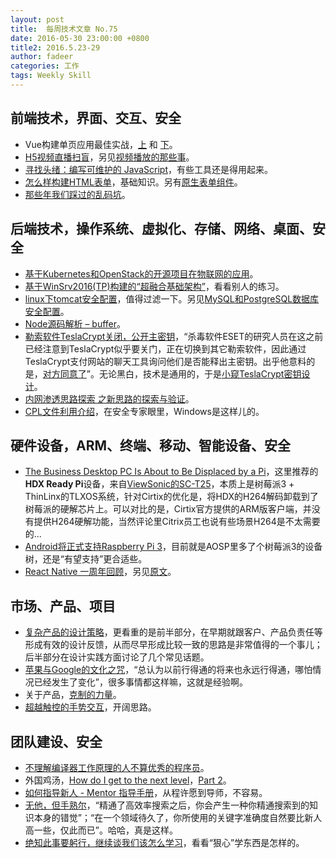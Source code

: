 ```yaml
---
layout: post
title:  每周技术文章 No.75
date: 2016-05-30 23:00:00 +0800
title2: 2016.5.23-29
author: fadeer
categories: 工作
tags: Weekly Skill
---
```


前端技术，界面、交互、安全
----
* Vue构建单页应用最佳实战，[上](https://segmentfault.com/a/1190000005009052) 和 [下](https://segmentfault.com/a/1190000005268225)。
* [H5视频直播扫盲](http://www.alloyteam.com/2016/05/h5-camera-literacy/)，另见[视频播放的那些事](http://taobaofed.org/blog/2016/05/23/video-player/)。
* [寻找头绪：编写可维护的 JavaScript](https://www.h5jun.com/post/untangling-spaghetti-code-writing-maintainable-javascript.html)，有些工具还是得用起来。
* [怎么样构建HTML表单](https://segmentfault.com/a/1190000005367735)，基础知识。另有[原生表单组件](https://segmentfault.com/a/1190000005367760)。
* [那些年我们踩过的乱码坑](https://segmentfault.com/a/1190000005347080)。

后端技术，操作系统、虚拟化、存储、网络、桌面、安全
----
* [基于Kubernetes和OpenStack的开源项目在物联网的应用](https://segmentfault.com/a/1190000005346321)。
* [基于WinSrv2016(TP)构建的“超融合基础架构”](http://rdsrv.blog.51cto.com/2996778/1782766)，看看别人的练习。
* [linux下tomcat安全配置](http://drops.wooyun.org/运维安全/15888)，值得过滤一下。另见[MySQL和PostgreSQL数据库安全配置](http://drops.wooyun.org/运维安全/16067)。
* [Node源码解析 – buffer](http://zhenhua-lee.github.io/node/buffer.html)。
* [勒索软件TeslaCrypt关闭，公开主密钥](http://www.solidot.org/story?sid=48297)，“杀毒软件ESET的研究人员在这之前已经注意到TeslaCrypt似乎要关门，正在切换到其它勒索软件，因此通过TeslaCrypt支付网站的聊天工具询问他们是否能释出主密钥。出乎他意料的是，[对方同意了](http://www.bleepingcomputer.com/news/security/teslacrypt-shuts-down-and-releases-master-decryption-key/)”。无论黑白，技术是通用的，于是[小窥TeslaCrypt密钥设计](http://drops.wooyun.org/tips/16060)。
* [内网渗透思路探索 之新思路的探索与验证](http://drops.wooyun.org/tips/16116)。
* [CPL文件利用介绍](http://drops.wooyun.org/tips/16042)，在安全专家眼里，Windows是这样儿的。

硬件设备，ARM、终端、移动、智能设备、安全
----
<!--preview-end-->
* [The Business Desktop PC Is About to Be Displaced by a Pi](https://www.citrix.com/blogs/2016/05/24/low-cost-desktop-virtualization-is-as-easy-as-citrix-hdx-ready-pi/)，这里推荐的**HDX Ready Pi**设备，来自[ViewSonic的SC-T25](http://www.viewsonic.com/us/sc-t25.html)，本质上是树莓派3 + ThinLinx的TLXOS系统，针对Cirtix的优化是，将HDX的H264解码卸载到了树莓派的硬解芯片上。可以对比的是，Cirtix官方提供的ARM版客户端，并没有提供H264硬解功能，当然评论里Citrix员工也说有些场景H264是不太需要的...
* [Android将正式支持Raspberry Pi 3](http://www.solidot.org/story?sid=48361)，目前就是AOSP里多了个树莓派3的设备树，还是“有望支持”更合适些。
* [React Native 一周年回顾](http://www.oschina.net/translate/react-native-a-year-in-review)，另见[原文](https://code.facebook.com/posts/597378980427792/react-native-a-year-in-review/)。

市场、产品、项目
----
* [复杂产品的设计策略](http://www.aliued.cn/2016/05/23/【译文】复杂产品的设计策略.html)，更看重的是前半部分，在早期就跟客户、产品负责任等形成有效的设计反馈，从而尽早形成比较一致的思路是非常值得的一个事儿；后半部分在设计实践方面讨论了几个常见话题。
* [苹果与Google的文化之咒](http://36kr.com/p/5047484.html)，“总认为以前行得通的将来也永远行得通，哪怕情况已经发生了变化”，很多事情都这样嘛，这就是经验啊。
* 关于产品，[克制的力量](http://36kr.com/p/5047457.html)。
* [超越触控的手势交互](http://colachan.com/post/3505)，开阔思路。

团队建设、安全
----
* [不理解编译器工作原理的人不算优秀的程序员](https://wanqu.co/2016-05-24-rich-programmer-food.html?s=social)。
* 外国鸡汤，[How do I get to the next level](http://www.yellow-bricks.com/2015/02/24/how-do-i-get-to-the-next-level/)，[Part 2](http://www.yellow-bricks.com/2016/05/26/get-next-level-part-2/)。
* [如何指导新人 - Mentor 指导手册](http://blog.devtang.com/2016/05/26/mentor-guide/)，从程许愿到导师，不容易。
* [无他，但手熟尔](http://icodeit.org/2016/05/practise-in-programming/)，“精通了高效率搜索之后，你会产生一种你精通搜索到的知识本身的错觉”；“在一个领域待久了，你所使用的关键字准确度自然要比新人高一些，仅此而已”。哈哈，真是这样。
* [绝知此事要躬行，继续谈我们该怎么学习](http://mp.weixin.qq.com/s?__biz=MjM5MjUwNzIyMA==&mid=2649940341&idx=1&sn=8cbf3208574e60d29c4c31bc83afe41c&scene=0#wechat_redirect)，看看“狠心”学东西是怎样的。



